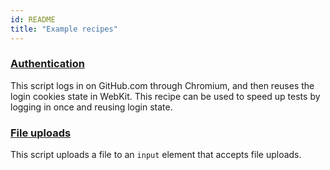 ```yaml
---
id: README
title: "Example recipes"
---
```



### [Authentication](authentication.js)

This script logs in on GitHub.com through Chromium, and then reuses the login cookies state in WebKit. This recipe can be used to speed up tests by logging in once and reusing login state.

### [File uploads](upload.js)

This script uploads a file to an `input` element that accepts file uploads.

<!--
Other examples
* Request interception/server response stub/mock
* Geolocation and mobile emulation
* Handling a popup, eg, accept dialog
* Page navigation and wait for load
  * Async page load (see #662)
-->
